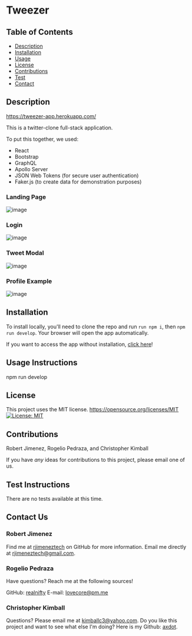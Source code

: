 # Tweezer 


## Table of Contents

- [Description](#description)
- [Installation](#installation)
- [Usage](#usage-instructions)
- [License](#license)
- [Contributions](#contributions)
- [Test](#test-instructions)
- [Contact](#contact-us)


## Description

https://tweezer-app.herokuapp.com/

This is a twitter-clone full-stack application. 

To put this together, we used:
 - React
 - Bootstrap
 - GraphQL
 - Apollo Server
 - JSON Web Tokens (for secure user authentication)
 - Faker.js (to create data for demonstration purposes)


### Landing Page
![image](https://user-images.githubusercontent.com/54038283/182743424-ac52d39d-a2c3-4ff5-b147-3e0ddde98d08.png)

### Login
![image](https://user-images.githubusercontent.com/54038283/182743555-9e963a64-592d-4236-b746-92104957a736.png)

### Tweet Modal
![image](https://user-images.githubusercontent.com/54038283/182743766-3854f00c-6e73-4db9-9558-899f402d6479.png)

### Profile Example
![image](https://user-images.githubusercontent.com/54038283/182743993-b298224b-0872-45c1-875c-e6e487c29c87.png)


### 
## Installation

To install locally, you'll need to clone the repo and run `run npm i`, then `npm run develop`. Your browser will open the app automatically. 

If you want to access the app without installation, [click here](https://tweezer-app.herokuapp.com/)!

## Usage Instructions

npm run develop

## License
  This project uses the MIT license.
https://opensource.org/licenses/MIT
[![License: MIT](https://img.shields.io/badge/License-MIT-yellow.svg)](https://opensource.org/licenses/MIT)

## Contributions

Robert Jimenez, Rogelio Pedraza, and Christopher Kimball

If you have *any* ideas for contributions to this project, please email one of us.

## Test Instructions

There are no tests available at this time.

## Contact Us
### Robert Jimenez

Find me at [rjimeneztech](https://github.com/RJimenezTech/) on GitHub for more information. Email me directly at rjimeneztech@gmail.com.

### Rogelio Pedraza
Have questions? Reach me at the following sources!

GitHub: [realnifty](https://github.com/realnifty)
E-mail: lovecore@pm.me

### Christopher Kimball
Questions? Please email me at kimballc3@yahoo.com.
Do you like this project and want to see what else I'm doing? Here is my Github: [axdot](https://github.com/axdot).
